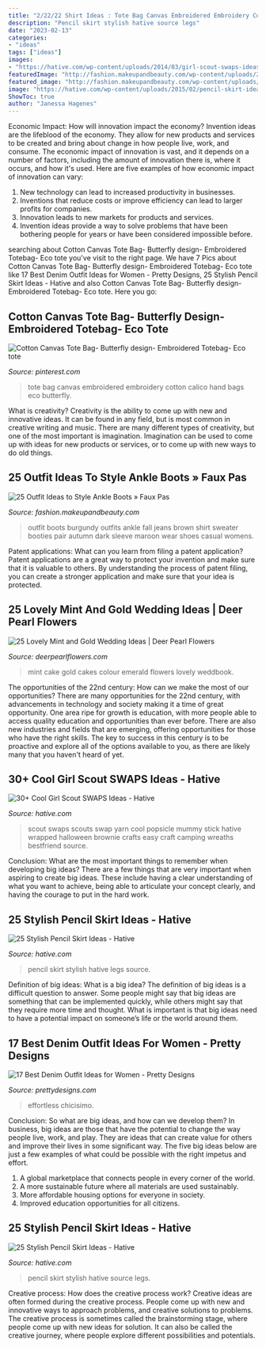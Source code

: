 ```yaml
---
title: "2/22/22 Shirt Ideas : Tote Bag Canvas Embroidered Embroidery Cotton Calico Hand Bags Eco Butterfly"
description: "Pencil skirt stylish hative source legs"
date: "2023-02-13"
categories:
- "ideas"
tags: ["ideas"]
images:
- "https://hative.com/wp-content/uploads/2014/03/girl-scout-swaps-ideas/5-mummy-popsicle-stick-white-yarn.jpg"
featuredImage: "http://fashion.makeupandbeauty.com/wp-content/uploads/2015/02/how-to-style-ankle-boots-12.jpg"
featured_image: "http://fashion.makeupandbeauty.com/wp-content/uploads/2015/02/how-to-style-ankle-boots-12.jpg"
image: "https://hative.com/wp-content/uploads/2015/02/pencil-skirt-ideas/20-stylish-pencil-skirt-ideas.jpg"
ShowToc: true
author: "Janessa Hagenes"
---
```



Economic Impact: How will innovation impact the economy?
Invention ideas are the lifeblood of the economy. They allow for new products and services to be created and bring about change in how people live, work, and consume. The economic impact of innovation is vast, and it depends on a number of factors, including the amount of innovation there is, where it occurs, and how it's used. Here are five examples of how economic impact of innovation can vary: 
1. New technology can lead to increased productivity in businesses. 
2. Inventions that reduce costs or improve efficiency can lead to larger profits for companies. 
3. Innovation leads to new markets for products and services. 
4. Invention ideas provide a way to solve problems that have been bothering people for years or have been considered impossible before. 

	

		
searching about Cotton Canvas Tote Bag- Butterfly design- Embroidered Totebag- Eco tote you've visit to the right page. We have 7 Pics about Cotton Canvas Tote Bag- Butterfly design- Embroidered Totebag- Eco tote like 17 Best Denim Outfit Ideas for Women - Pretty Designs, 25 Stylish Pencil Skirt Ideas - Hative and also Cotton Canvas Tote Bag- Butterfly design- Embroidered Totebag- Eco tote. Here you go:
		
    
## Cotton Canvas Tote Bag- Butterfly Design- Embroidered Totebag- Eco Tote

<img loading=lazy src="https://i.pinimg.com/736x/68/85/28/6885282a696f72e12671b0e8e2c979ac.jpg" onerror="this.onerror=null;this.src='https://tse1.mm.bing.net/th?id=OIP.i6mRFrOI_mNRRIC2XBbyuQHaLJ&amp;pid=15.1';" alt="Cotton Canvas Tote Bag- Butterfly design- Embroidered Totebag- Eco tote">

_Source: pinterest.com_

>tote bag canvas embroidered embroidery cotton calico hand bags eco butterfly. 

	

What is creativity?
Creativity is the ability to come up with new and innovative ideas. It can be found in any field, but is most common in creative writing and music. There are many different types of creativity, but one of the most important is imagination. Imagination can be used to come up with ideas for new products or services, or to come up with new ways to do old things.

    
## 25 Outfit Ideas To Style Ankle Boots » Faux Pas

<img loading=lazy src="http://fashion.makeupandbeauty.com/wp-content/uploads/2015/02/how-to-style-ankle-boots-12.jpg" onerror="this.onerror=null;this.src='https://tse2.mm.bing.net/th?id=OIP.U1sFZybZtYnDbp0rOAqligHaP9&amp;pid=15.1';" alt="25 Outfit Ideas to Style Ankle Boots » Faux Pas">

_Source: fashion.makeupandbeauty.com_

>outfit boots burgundy outfits ankle fall jeans brown shirt sweater booties pair autumn dark sleeve maroon wear shoes casual womens. 

	

Patent applications: What can you learn from filing a patent application?
Patent applications are a great way to protect your invention and make sure that it is valuable to others. By understanding the process of patent filing, you can create a stronger application and make sure that your idea is protected.

    
## 25 Lovely Mint And Gold Wedding Ideas | Deer Pearl Flowers

<img loading=lazy src="http://www.deerpearlflowers.com/wp-content/uploads/2015/06/Gorgeous-mint-and-green-wedding-cake.jpg" onerror="this.onerror=null;this.src='https://tse4.mm.bing.net/th?id=OIP.qk8wUijJxXAZMkYiC0YBzgHaLH&amp;pid=15.1';" alt="25 Lovely Mint and Gold Wedding Ideas | Deer Pearl Flowers">

_Source: deerpearlflowers.com_

>mint cake gold cakes colour emerald flowers lovely weddbook. 

	

The opportunities of the 22nd century: How can we make the most of our opportunities?
There are many opportunities for the 22nd century, with advancements in technology and society making it a time of great opportunity. One area ripe for growth is education, with more people able to access quality education and opportunities than ever before. There are also new industries and fields that are emerging, offering opportunities for those who have the right skills. The key to success in this century is to be proactive and explore all of the options available to you, as there are likely many that you haven't heard of yet.

    
## 30+ Cool Girl Scout SWAPS Ideas - Hative

<img loading=lazy src="https://hative.com/wp-content/uploads/2014/03/girl-scout-swaps-ideas/5-mummy-popsicle-stick-white-yarn.jpg" onerror="this.onerror=null;this.src='https://tse1.mm.bing.net/th?id=OIP.zqDti7goRCrYVPJSejNm9QHaG-&amp;pid=15.1';" alt="30+ Cool Girl Scout SWAPS Ideas - Hative">

_Source: hative.com_

>scout swaps scouts swap yarn cool popsicle mummy stick hative wrapped halloween brownie crafts easy craft camping wreaths bestfriend source. 

	

Conclusion: What are the most important things to remember when developing big ideas?
There are a few things that are very important when aspiring to create big ideas. These include having a clear understanding of what you want to achieve, being able to articulate your concept clearly, and having the courage to put in the hard work.

    
## 25 Stylish Pencil Skirt Ideas - Hative

<img loading=lazy src="https://hative.com/wp-content/uploads/2015/02/pencil-skirt-ideas/20-stylish-pencil-skirt-ideas.jpg" onerror="this.onerror=null;this.src='https://tse2.mm.bing.net/th?id=OIP.7IN0Qo0iO0QWzoOsBO62OAHaKX&amp;pid=15.1';" alt="25 Stylish Pencil Skirt Ideas - Hative">

_Source: hative.com_

>pencil skirt stylish hative legs source. 

	

Definition of big ideas: What is a big idea?
The definition of big ideas is a difficult question to answer. Some people might say that big ideas are something that can be implemented quickly, while others might say that they require more time and thought. What is important is that big ideas need to have a potential impact on someone’s life or the world around them.

    
## 17 Best Denim Outfit Ideas For Women - Pretty Designs

<img loading=lazy src="http://www.prettydesigns.com/wp-content/uploads/2014/05/Denim-Jumpsuit-Outfit-Idea.jpg" onerror="this.onerror=null;this.src='https://tse1.mm.bing.net/th?id=OIP.jUDjqMexAa4Z6qCje935sQHaKI&amp;pid=15.1';" alt="17 Best Denim Outfit Ideas for Women - Pretty Designs">

_Source: prettydesigns.com_

>effortless chicisimo. 

	

Conclusion: So what are big ideas, and how can we develop them?
In business, big ideas are those that have the potential to change the way people live, work, and play. They are ideas that can create value for others and improve their lives in some significant way. The five big ideas below are just a few examples of what could be possible with the right impetus and effort.
1. A global marketplace that connects people in every corner of the world.
2. A more sustainable future where all materials are used sustainably.
3. More affordable housing options for everyone in society. 
4. Improved education opportunities for all citizens. 

    
## 25 Stylish Pencil Skirt Ideas - Hative

<img loading=lazy src="https://hative.com/wp-content/uploads/2015/02/pencil-skirt-ideas/10-stylish-pencil-skirt-ideas.jpg" onerror="this.onerror=null;this.src='https://tse4.mm.bing.net/th?id=OIP.4EoE0sGiwTcwCP9nXRJSBQHaLH&amp;pid=15.1';" alt="25 Stylish Pencil Skirt Ideas - Hative">

_Source: hative.com_

>pencil skirt stylish hative source legs. 

	

Creative process: How does the creative process work?
Creative ideas are often formed during the creative process. People come up with new and innovative ways to approach problems, and creative solutions to problems. The creative process is sometimes called the brainstorming stage, where people come up with new ideas for solution. It can also be called the creative journey, where people explore different possibilities and potentials.

